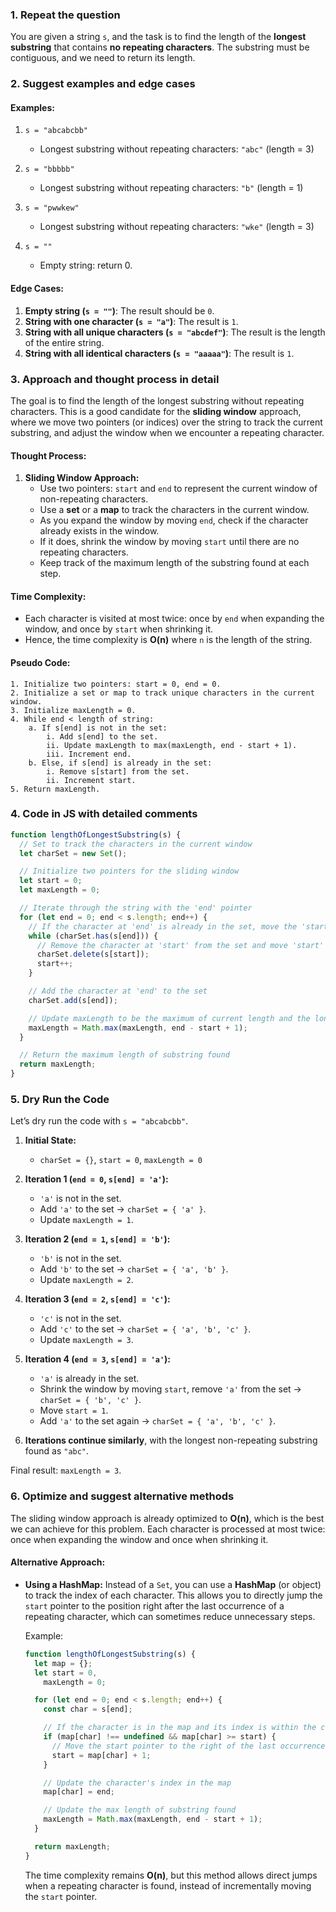 ### 1. Repeat the question

You are given a string `s`, and the task is to find the length of the **longest substring** that contains **no repeating characters**. The substring must be contiguous, and we need to return its length.

### 2. Suggest examples and edge cases

#### Examples:

1. `s = "abcabcbb"`
   - Longest substring without repeating characters: `"abc"` (length = 3)
2. `s = "bbbbb"`

   - Longest substring without repeating characters: `"b"` (length = 1)

3. `s = "pwwkew"`

   - Longest substring without repeating characters: `"wke"` (length = 3)

4. `s = ""`
   - Empty string: return 0.

#### Edge Cases:

1. **Empty string (`s = ""`)**: The result should be `0`.
2. **String with one character (`s = "a"`)**: The result is `1`.
3. **String with all unique characters (`s = "abcdef"`)**: The result is the length of the entire string.
4. **String with all identical characters (`s = "aaaaa"`)**: The result is `1`.

### 3. Approach and thought process in detail

The goal is to find the length of the longest substring without repeating characters. This is a good candidate for the **sliding window** approach, where we move two pointers (or indices) over the string to track the current substring, and adjust the window when we encounter a repeating character.

#### Thought Process:

1. **Sliding Window Approach:**
   - Use two pointers: `start` and `end` to represent the current window of non-repeating characters.
   - Use a **set** or a **map** to track the characters in the current window.
   - As you expand the window by moving `end`, check if the character already exists in the window.
   - If it does, shrink the window by moving `start` until there are no repeating characters.
   - Keep track of the maximum length of the substring found at each step.

#### Time Complexity:

- Each character is visited at most twice: once by `end` when expanding the window, and once by `start` when shrinking it.
- Hence, the time complexity is **O(n)** where `n` is the length of the string.

#### Pseudo Code:

```text
1. Initialize two pointers: start = 0, end = 0.
2. Initialize a set or map to track unique characters in the current window.
3. Initialize maxLength = 0.
4. While end < length of string:
    a. If s[end] is not in the set:
        i. Add s[end] to the set.
        ii. Update maxLength to max(maxLength, end - start + 1).
        iii. Increment end.
    b. Else, if s[end] is already in the set:
        i. Remove s[start] from the set.
        ii. Increment start.
5. Return maxLength.
```

### 4. Code in JS with detailed comments

```js
function lengthOfLongestSubstring(s) {
  // Set to track the characters in the current window
  let charSet = new Set();

  // Initialize two pointers for the sliding window
  let start = 0;
  let maxLength = 0;

  // Iterate through the string with the 'end' pointer
  for (let end = 0; end < s.length; end++) {
    // If the character at 'end' is already in the set, move the 'start' pointer to shrink the window
    while (charSet.has(s[end])) {
      // Remove the character at 'start' from the set and move 'start' forward
      charSet.delete(s[start]);
      start++;
    }

    // Add the character at 'end' to the set
    charSet.add(s[end]);

    // Update maxLength to be the maximum of current length and the longest so far
    maxLength = Math.max(maxLength, end - start + 1);
  }

  // Return the maximum length of substring found
  return maxLength;
}
```

### 5. Dry Run the Code

Let’s dry run the code with `s = "abcabcbb"`.

1. **Initial State:**

   - `charSet = {}`, `start = 0`, `maxLength = 0`

2. **Iteration 1 (`end = 0`, `s[end] = 'a'`):**

   - `'a'` is not in the set.
   - Add `'a'` to the set → `charSet = { 'a' }`.
   - Update `maxLength = 1`.

3. **Iteration 2 (`end = 1`, `s[end] = 'b'`):**

   - `'b'` is not in the set.
   - Add `'b'` to the set → `charSet = { 'a', 'b' }`.
   - Update `maxLength = 2`.

4. **Iteration 3 (`end = 2`, `s[end] = 'c'`):**

   - `'c'` is not in the set.
   - Add `'c'` to the set → `charSet = { 'a', 'b', 'c' }`.
   - Update `maxLength = 3`.

5. **Iteration 4 (`end = 3`, `s[end] = 'a'`):**

   - `'a'` is already in the set.
   - Shrink the window by moving `start`, remove `'a'` from the set → `charSet = { 'b', 'c' }`.
   - Move `start = 1`.
   - Add `'a'` to the set again → `charSet = { 'a', 'b', 'c' }`.

6. **Iterations continue similarly**, with the longest non-repeating substring found as `"abc"`.

Final result: `maxLength = 3`.

### 6. Optimize and suggest alternative methods

The sliding window approach is already optimized to **O(n)**, which is the best we can achieve for this problem. Each character is processed at most twice: once when expanding the window and once when shrinking it.

#### Alternative Approach:

- **Using a HashMap:**
  Instead of a `Set`, you can use a **HashMap** (or object) to track the index of each character. This allows you to directly jump the `start` pointer to the position right after the last occurrence of a repeating character, which can sometimes reduce unnecessary steps.

  Example:

  ```js
  function lengthOfLongestSubstring(s) {
    let map = {};
    let start = 0,
      maxLength = 0;

    for (let end = 0; end < s.length; end++) {
      const char = s[end];

      // If the character is in the map and its index is within the current window
      if (map[char] !== undefined && map[char] >= start) {
        // Move the start pointer to the right of the last occurrence
        start = map[char] + 1;
      }

      // Update the character's index in the map
      map[char] = end;

      // Update the max length of substring found
      maxLength = Math.max(maxLength, end - start + 1);
    }

    return maxLength;
  }
  ```

  The time complexity remains **O(n)**, but this method allows direct jumps when a repeating character is found, instead of incrementally moving the `start` pointer.
